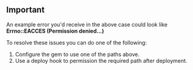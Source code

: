 <!-- usedin: [ _rails/Tutorials] - post: -->


## Important

An example error you'd receive in the above case could look like **Errno::EACCES (Permission denied...)**

To resolve these issues you can do one of the following:

1.  Configure the gem to use one of the paths above.
2.  Use a deploy hook to permission the required path after deployment.


